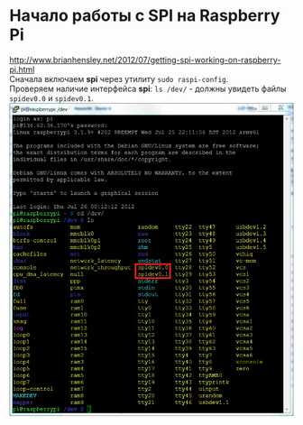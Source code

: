 # Начало работы с SPI на Raspberry Pi
http://www.brianhensley.net/2012/07/getting-spi-working-on-raspberry-pi.html  
Сначала включаем **spi** через утилиту `sudo raspi-config`.  
Проверяем наличие интерфейса **spi**: `ls /dev/` - должны увидеть файлы `spidev0.0` и `spidev0.1`.  
![ls /dev/](img/SPIdev.png "Результат команды ls /dev/")
